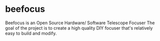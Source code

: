 # beefocus
Beefocus is an Open Source Hardware/ Software Telescope Focuser 
The goal of the project is to create a high quality DIY focuser that's
relatively easy to build and modify.

